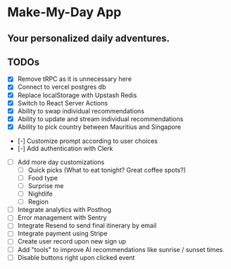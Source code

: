 # Make-My-Day App
## Your personalized daily adventures.

## TODOs
- [x] Remove tRPC as it is unnecessary here
- [x] Connect to vercel postgres db
- [x] Replace localStorage with Upstash Redis
- [x] Switch to React Server Actions
- [x] Ability to swap individual recommendations
- [x] Ability to update and stream individual recommendations
- [x] Ability to pick country between Mauritius and Singapore
- [-] Customize prompt according to user choices
- [-] Add authentication with Clerk
- [ ] Add more day customizations
  - [ ] Quick picks (What to eat tonight? Great coffee spots?)
  - [ ] Food type
  - [ ] Surprise me
  - [ ] Nightlife
  - [ ] Region
- [ ] Integrate analytics with Posthog
- [ ] Error management with Sentry
- [ ] Integrate Resend to send final itinerary by email
- [ ] Integrate payment using Stripe
- [ ] Create user record upon new sign up
- [ ] Add "tools" to improve AI recommendations like sunrise / sunset times.
- [ ] Disable buttons right upon clicked event
